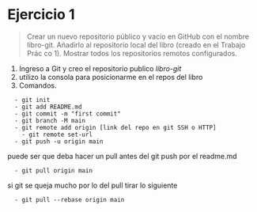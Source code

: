 # Ejercicio 1

> Crear un nuevo repositorio público y vacío en GitHub con el nombre libro-git.
> Añadirlo al repositorio local del libro (creado en el Trabajo Prác co 1).
> Mostrar todos los repositorios remotos configurados.

1. Ingreso a Git y creo el repositorio publico *libro-git*
2. utilizo la consola para posicionarme en el repos del libro
3. Comandos.
~~~
  - git init
  - git add README.md
  - git commit -m "first commit"
  - git branch -M main
  - git remote add origin [link del repo en git SSH o HTTP]
    - git remote set-url
  - git push -u origin main
~~~

puede ser que deba hacer un pull antes del git push por el readme.md
~~~
  - git pull origin main
~~~
si git se queja mucho por lo del pull tirar lo siguiente
~~~
  - git pull --rebase origin main
~~~
